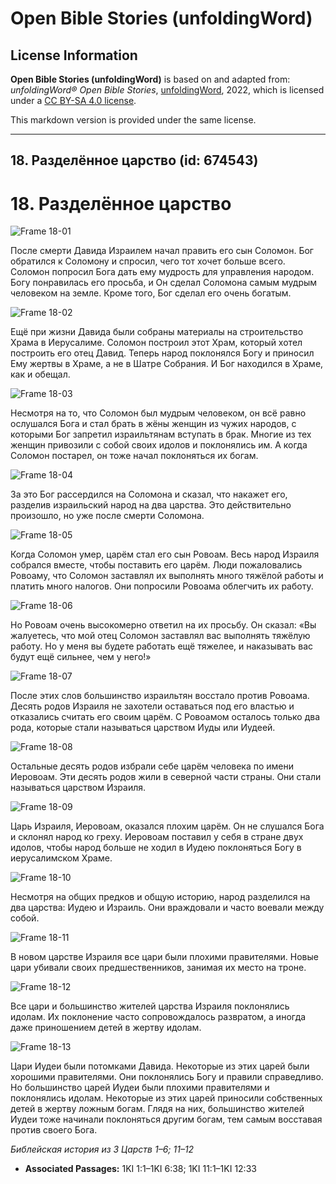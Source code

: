 # Open Bible Stories (unfoldingWord)

## License Information

**Open Bible Stories (unfoldingWord)** is based on and adapted from: _unfoldingWord® Open Bible Stories_, [unfoldingWord](https://unfoldingword.org/utw), 2022, which is licensed under a [CC BY-SA 4.0 license](https://creativecommons.org/licenses/by-sa/4.0/legalcode.en).

This markdown version is provided under the same license.



--------------------------------

## 18. Разделённое царство (id: 674543)

18\. Разделённое царство
========================

![Frame 18-01](https://cdn.door43.org/obs/jpg/360px/obs-en-18-01.jpg)

После смерти Давида Израилем начал править его сын Соломон. Бог обратился к Соломону и спросил, чего тот хочет больше всего. Соломон попросил Бога дать ему мудрость для управления народом. Богу понравилась его просьба, и Он сделал Соломона самым мудрым человеком на земле. Кроме того, Бог сделал его очень богатым.

![Frame 18-02](https://cdn.door43.org/obs/jpg/360px/obs-en-18-02.jpg)

Ещё при жизни Давида были собраны материалы на строительство Храма в Иерусалиме. Соломон построил этот Храм, который хотел построить его отец Давид. Теперь народ поклонялся Богу и приносил Ему жертвы в Храме, а не в Шатре Собрания. И Бог находился в Храме, как и обещал.

![Frame 18-03](https://cdn.door43.org/obs/jpg/360px/obs-en-18-03.jpg)

Несмотря на то, что Соломон был мудрым человеком, он всё равно ослушался Бога и стал брать в жёны женщин из чужих народов, с которыми Бог запретил израильтянам вступать в брак. Многие из тех женщин привозили с собой своих идолов и поклонялись им. А когда Соломон постарел, он тоже начал поклоняться их богам.

![Frame 18-04](https://cdn.door43.org/obs/jpg/360px/obs-en-18-04.jpg)

За это Бог рассердился на Соломона и сказал, что накажет его, разделив израильский народ на два царства. Это действительно произошло, но уже после смерти Соломона.

![Frame 18-05](https://cdn.door43.org/obs/jpg/360px/obs-en-18-05.jpg)

Когда Соломон умер, царём стал его сын Ровоам. Весь народ Израиля собрался вместе, чтобы поставить его царём. Люди пожаловались Ровоаму, что Соломон заставлял их выполнять много тяжёлой работы и платить много налогов. Они попросили Ровоама облегчить их работу.

![Frame 18-06](https://cdn.door43.org/obs/jpg/360px/obs-en-18-06.jpg)

Но Ровоам очень высокомерно ответил на их просьбу. Он сказал: «Вы жалуетесь, что мой отец Соломон заставлял вас выполнять тяжёлую работу. Но у меня вы будете работать ещё тяжелее, и наказывать вас будут ещё сильнее, чем у него!»

![Frame 18-07](https://cdn.door43.org/obs/jpg/360px/obs-en-18-07.jpg)

После этих слов большинство израильтян восстало против Ровоама. Десять родов Израиля не захотели оставаться под его властью и отказались считать его своим царём. С Ровоамом осталось только два рода, которые стали называться царством Иуды или Иудеей.

![Frame 18-08](https://cdn.door43.org/obs/jpg/360px/obs-en-18-08.jpg)

Остальные десять родов избрали себе царём человека по имени Иеровоам. Эти десять родов жили в северной части страны. Они стали называться царством Израиля.

![Frame 18-09](https://cdn.door43.org/obs/jpg/360px/obs-en-18-09.jpg)

Царь Израиля, Иеровоам, оказался плохим царём. Он не слушался Бога и склонял народ ко греху. Иеровоам поставил у себя в стране двух идолов, чтобы народ больше не ходил в Иудею поклоняться Богу в иерусалимском Храме.

![Frame 18-10](https://cdn.door43.org/obs/jpg/360px/obs-en-18-10.jpg)

Несмотря на общих предков и общую историю, народ разделился на два царства: Иудею и Израиль. Они враждовали и часто воевали между собой.

![Frame 18-11](https://cdn.door43.org/obs/jpg/360px/obs-en-18-11.jpg)

В новом царстве Израиля все цари были плохими правителями. Новые цари убивали своих предшественников, занимая их место на троне.

![Frame 18-12](https://cdn.door43.org/obs/jpg/360px/obs-en-18-12.jpg)

Все цари и большинство жителей царства Израиля поклонялись идолам. Их поклонение часто сопровождалось развратом, а иногда даже приношением детей в жертву идолам.

![Frame 18-13](https://cdn.door43.org/obs/jpg/360px/obs-en-18-13.jpg)

Цари Иудеи были потомками Давида. Некоторые из этих царей были хорошими правителями. Они поклонялись Богу и правили справедливо. Но большинство царей Иудеи были плохими правителями и поклонялись идолам. Некоторые из этих царей приносили собственных детей в жертву ложным богам. Глядя на них, большинство жителей Иудеи тоже начинали поклоняться другим богам, тем самым восставая против своего Бога.

*Библейская история из 3 Царств 1–6; 11–12*

* **Associated Passages:** 1KI 1:1–1KI 6:38; 1KI 11:1–1KI 12:33

